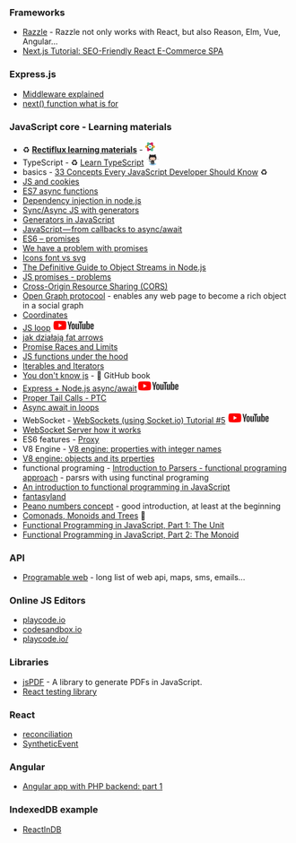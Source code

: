 ### Frameworks

- [Razzle](https://github.com/jaredpalmer/razzle) - Razzle not only works with React, but also Reason, Elm, Vue, Angular...
- [Next.js Tutorial: SEO-Friendly React E-Commerce SPA](https://snipcart.com/blog/react-seo-nextjs-tutorial)

### Express.js

- [Middleware explained](https://stackoverflow.com/questions/35676259/understanding-middleware-and-route-handler-in-express-js)
- [next() function what is for](https://stackoverflow.com/questions/13133071/express-next-function-what-is-it-really-for)

### JavaScript core - Learning materials

- :recycle: [**Rectiflux learning materials**](https://www.reactiflux.com/learning/#learning-current-javascript-es6) - <img src="./images/rectiflux.png" width="auto" height="20"/>
- TypeScript - :recycle: [Learn TypeScript](https://github.com/snipcart/learn-typescript) <img src="./images/github.png" width="auto" height="20"/>
- basics - [33 Concepts Every JavaScript Developer Should Know](https://github.com/leonardomso/33-js-concepts#call-stack) :recycle: 
- [JS and cookies](https://www.quirksmode.org/js/cookies.html) 
- [ES7 async functions](https://jakearchibald.com/2014/es7-async-functions/) 
- [Dependency injection in node.js](https://medium.com/@Jeffijoe/dependency-injection-in-node-js-2016-edition-f2a88efdd427) 
- [Sync/Async JS with generators](http://chrisbuttery.com/articles/synchronous-asynchronous-javascript-with-es6-generators/) 
- [Generators in JavaScript](https://codeburst.io/generators-in-javascript-1a7f9f884439) 
- [JavaScript — from callbacks to async/await](https://medium.freecodecamp.org/javascript-from-callbacks-to-async-await-1cc090ddad99) 
- [ES6 – promises](https://mrzepinski.pl/es6%E2%80%8A-promises.html) 
- [We have a problem with promises](https://pouchdb.com/2015/05/18/we-have-a-problem-with-promises.html) 
- [Icons font vs svg](https://css-tricks.com/icon-fonts-vs-svg/) 
- [The Definitive Guide to Object Streams in Node.js](https://community.risingstack.com/the-definitive-guide-to-object-streams-in-node-js/) 
- [JS promises - problems](https://pouchdb.com/2015/05/18/we-have-a-problem-with-promises.html) 
- [Cross-Origin Resource Sharing (CORS)](https://developer.mozilla.org/en-US/docs/Web/HTTP/CORS) 
- [Open Graph protocool](http://ogp.me/) - enables any web page to become a rich object in a social graph 
- [Coordinates](https://javascript.info/coordinates) 
- [JS loop](https://www.youtube.com/watch?feature=player_embedded&v=cCOL7MC4Pl0) <img src="./images/youtube.png" width="auto" height="20"/> 
- [jak działają fat arrows](http://bedekodzic.pl/function-vs/) 
- [Promise Races and Limits](https://hackernoon.com/async-await-essentials-for-production-loops-control-flows-limits-23eb40f171bd) 
- [JS functions under the hood](https://wanago.io/2018/05/28/diving-into-functions-passing-by-reference-is-a-lie/) 
- [Iterables and Iterators](http://exploringjs.com/es6/ch_iteration.html#sec_overview-iteration) 
- [You don't know js](https://github.com/getify/You-Dont-Know-JS) - :book: GitHub book 
- [Express + Node.js async/await](http://www.youtube.com/watch?feature=player_embedded&v=x51Qxg_epQ4)<img src="./images/youtube.png" width="auto" height="20"/> 
- [Proper Tail Calls - PTC](https://github.com/tc39/proposal-ptc-syntax#syntactic-tail-calls-stc) 
- [Async await in loops](https://zellwk.com/blog/async-await-in-loops/)
- WebSocket - [WebSockets (using Socket.io) Tutorial #5](https://www.youtube.com/watch?feature=player_embedded&v=FvArk8-qgCk) <img src="./images/youtube.png" width="auto" height="20"/> 
- [WebSocket Server how it works](https://developer.mozilla.org/en-US/docs/Web/API/WebSockets_API/Writing_WebSocket_servers)
- ES6 features - [Proxy](https://www.atyantik.com/proxy-javascript-es6-feature/)
- V8 Engine - [V8 engine: properties with integer names](https://v8project.blogspot.com/2017/09/elements-kinds-in-v8.html) 
- [V8 engine: objects and its prperties](https://v8project.blogspot.com/2017/08/fast-properties.html)
- functional programing - [Introduction to Parsers - functional programing approach](https://medium.com/@chetcorcos/introduction-to-parsers-644d1b5d7f3d) - parsrs with using functinal programing 
- [An introduction to functional programming in JavaScript](https://opensource.com/article/17/6/functional-javascript) 
- [fantasyland](https://medium.com/javascript-inside/slaying-a-ui-antipattern-in-fantasyland-907cbc322d2a) 
- [Peano numbers concept](http://www.tomharding.me/) - good introduction, at least at the beginning 
- [Comonads, Monoids and Trees](https://joneshf.github.io/programming/2015/12/31/Comonads-Monoids-and-Trees.html) :book: 
- [Functional Programming in JavaScript, Part 1: The Unit](https://marmelab.com/blog/2018/03/14/functional-programming-1-unit-of-code.html) 
- [Functional Programming in JavaScript, Part 2: The Monoid](https://marmelab.com/blog/2018/04/18/functional-programming-2-monoid.html)

### API

- [Programable web](https://www.programmableweb.com/category-api) - long list of web api, maps, sms, emails...

### Online JS Editors

- [playcode.io](https://playcode.io/132833?tabs=console&script.js&output)
- [codesandbox.io](https://codesandbox.io)
- [playcode.io/](http://playcode.io/)

### Libraries

- [jsPDF](https://github.com/MrRio/jsPDF) - A library to generate PDFs in JavaScript.
- [React testing library](https://typeofweb.com/tdd-react-testing-library/)

### React

- [reconciliation](https://github.com/facebook/react/issues/11527#issuecomment-360199710)
- [SyntheticEvent](https://pl.reactjs.org/docs/events.html)

### Angular

- [Angular app with PHP backend: part 1](https://phpenthusiast.com/blog/develop-angular-php-app-getting-the-list-of-items)


### IndexedDB example
- [ReactInDB](https://github.com/m1nd/ReactInDB/tree/master/src)